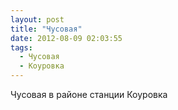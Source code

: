 ```yaml
---
layout: post
title: "Чусовая"
date: 2012-08-09 02:03:55
tags:
  - Чусовая
  - Коуровка
---
```

Чусовая в районе станции Коуровка

